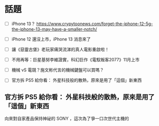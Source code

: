 # 話題
- [ ] iPhone 13？
https://www.crypytoonews.com/forget-the-iphone-12-5g-the-iphone-13-may-have-a-smaller-notch/


- [ ] iPhone 12 還沒上市，iPhone 13 消息來了
- [ ] 讓《惡靈古堡》老玩家痛哭流涕的真人電影重啟啦！ 
- [ ] 不用再等：巨星基努李維證實，科幻巨作《電馭叛客2077》11月上市
- [ ] 機械 vS 電競？施文彬代言的機械鍵盤可以買嗎？
- [ ] 官方拆 PS5 給你看： 外星科技般的散熱，原來是用了「這個」新東西


## 官方拆 PS5 給你看： 外星科技般的散熱，原來是用了「這個」新東西
向來對自家產品保持神祕的 SONY ，這次為了爭一口次世代主機的